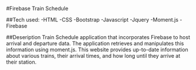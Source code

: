#Firebase Train Schedule

##Tech used:
-HTML
-CSS
-Bootstrap
-Javascript
-Jquery
-Moment.js
-Firebase

##Deseription
Train Schedule application that incorporates Firebase to host arrival and departure data. The application retrieves and manipulates this information using moment.js. This website provides up-to-date information about various trains, their arrival times, and how long until they arrive at their station.